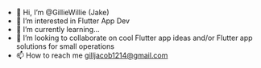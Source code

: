 - 👋 Hi, I’m @GillieWillie (Jake)
- 👀 I’m interested in Flutter App Dev
- 🌱 I’m currently learning...
- 💞️ I’m looking to collaborate on cool Flutter app ideas and/or Flutter app solutions for small operations
- 📫 How to reach me gilljacob1214@gmail.com 

<!---
GillieWillie/GillieWillie is a ✨ special ✨ repository because its `README.md` (this file) appears on your GitHub profile.
You can click the Preview link to take a look at your changes.
--->
